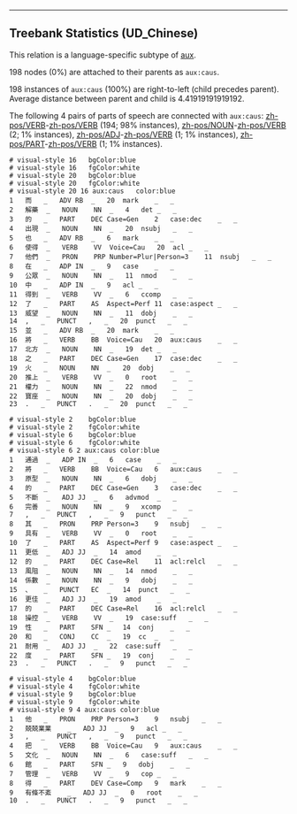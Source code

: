 

--------------------------------------------------------------------------------

## Treebank Statistics (UD_Chinese)

This relation is a language-specific subtype of [aux]().

198 nodes (0%) are attached to their parents as `aux:caus`.

198 instances of `aux:caus` (100%) are right-to-left (child precedes parent).
Average distance between parent and child is 4.41919191919192.

The following 4 pairs of parts of speech are connected with `aux:caus`: [zh-pos/VERB]()-[zh-pos/VERB]() (194; 98% instances), [zh-pos/NOUN]()-[zh-pos/VERB]() (2; 1% instances), [zh-pos/ADJ]()-[zh-pos/VERB]() (1; 1% instances), [zh-pos/PART]()-[zh-pos/VERB]() (1; 1% instances).


~~~ conllu
# visual-style 16	bgColor:blue
# visual-style 16	fgColor:white
# visual-style 20	bgColor:blue
# visual-style 20	fgColor:white
# visual-style 20 16 aux:caus	color:blue
1	而	_	ADV	RB	_	20	mark	_	_
2	解藥	_	NOUN	NN	_	4	det	_	_
3	的	_	PART	DEC	Case=Gen	2	case:dec	_	_
4	出現	_	NOUN	NN	_	20	nsubj	_	_
5	也	_	ADV	RB	_	6	mark	_	_
6	使得	_	VERB	VV	Voice=Cau	20	acl	_	_
7	他們	_	PRON	PRP	Number=Plur|Person=3	11	nsubj	_	_
8	在	_	ADP	IN	_	9	case	_	_
9	公眾	_	NOUN	NN	_	11	nmod	_	_
10	中	_	ADP	IN	_	9	acl	_	_
11	得到	_	VERB	VV	_	6	ccomp	_	_
12	了	_	PART	AS	Aspect=Perf	11	case:aspect	_	_
13	威望	_	NOUN	NN	_	11	dobj	_	_
14	,	_	PUNCT	,	_	20	punct	_	_
15	並	_	ADV	RB	_	20	mark	_	_
16	將	_	VERB	BB	Voice=Cau	20	aux:caus	_	_
17	北方	_	NOUN	NN	_	19	det	_	_
18	之	_	PART	DEC	Case=Gen	17	case:dec	_	_
19	火	_	NOUN	NN	_	20	dobj	_	_
20	推上	_	VERB	VV	_	0	root	_	_
21	權力	_	NOUN	NN	_	22	nmod	_	_
22	寶座	_	NOUN	NN	_	20	dobj	_	_
23	.	_	PUNCT	.	_	20	punct	_	_

~~~


~~~ conllu
# visual-style 2	bgColor:blue
# visual-style 2	fgColor:white
# visual-style 6	bgColor:blue
# visual-style 6	fgColor:white
# visual-style 6 2 aux:caus	color:blue
1	通過	_	ADP	IN	_	6	case	_	_
2	將	_	VERB	BB	Voice=Cau	6	aux:caus	_	_
3	原型	_	NOUN	NN	_	6	dobj	_	_
4	的	_	PART	DEC	Case=Gen	3	case:dec	_	_
5	不斷	_	ADJ	JJ	_	6	advmod	_	_
6	完善	_	NOUN	NN	_	9	xcomp	_	_
7	,	_	PUNCT	,	_	9	punct	_	_
8	其	_	PRON	PRP	Person=3	9	nsubj	_	_
9	具有	_	VERB	VV	_	0	root	_	_
10	了	_	PART	AS	Aspect=Perf	9	case:aspect	_	_
11	更低	_	ADJ	JJ	_	14	amod	_	_
12	的	_	PART	DEC	Case=Rel	11	acl:relcl	_	_
13	風阻	_	NOUN	NN	_	14	nmod	_	_
14	係數	_	NOUN	NN	_	9	dobj	_	_
15	、	_	PUNCT	EC	_	14	punct	_	_
16	更佳	_	ADJ	JJ	_	19	amod	_	_
17	的	_	PART	DEC	Case=Rel	16	acl:relcl	_	_
18	操控	_	VERB	VV	_	19	case:suff	_	_
19	性	_	PART	SFN	_	14	conj	_	_
20	和	_	CONJ	CC	_	19	cc	_	_
21	耐用	_	ADJ	JJ	_	22	case:suff	_	_
22	度	_	PART	SFN	_	19	conj	_	_
23	.	_	PUNCT	.	_	9	punct	_	_

~~~


~~~ conllu
# visual-style 4	bgColor:blue
# visual-style 4	fgColor:white
# visual-style 9	bgColor:blue
# visual-style 9	fgColor:white
# visual-style 9 4 aux:caus	color:blue
1	他	_	PRON	PRP	Person=3	9	nsubj	_	_
2	兢兢業業	_	ADJ	JJ	_	9	acl	_	_
3	,	_	PUNCT	,	_	9	punct	_	_
4	把	_	VERB	BB	Voice=Cau	9	aux:caus	_	_
5	文化	_	NOUN	NN	_	6	case:suff	_	_
6	館	_	PART	SFN	_	9	dobj	_	_
7	管理	_	VERB	VV	_	9	cop	_	_
8	得	_	PART	DEV	Case=Comp	9	mark	_	_
9	有條不紊	_	ADJ	JJ	_	0	root	_	_
10	.	_	PUNCT	.	_	9	punct	_	_

~~~


